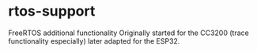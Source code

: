 # rtos-support
 FreeRTOS additional functionality
 Originally started for the CC3200 (trace functionality especially) later adapted for the ESP32.
 